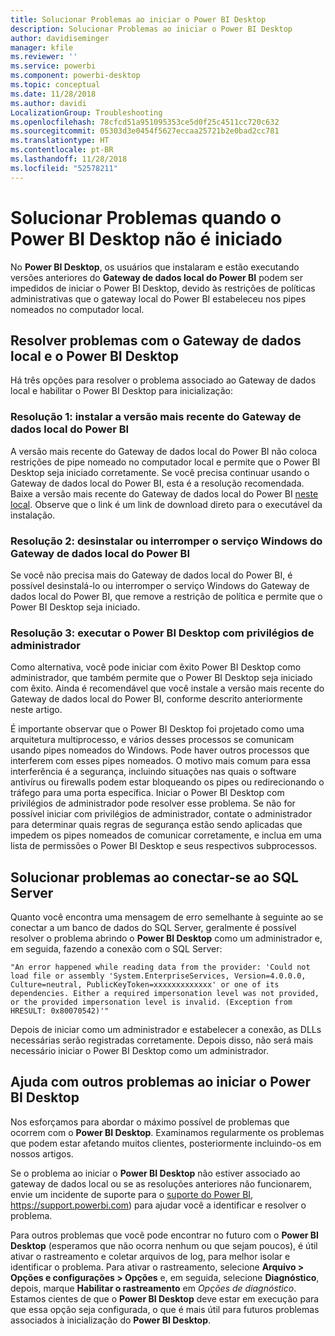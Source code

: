 ```yaml
---
title: Solucionar Problemas ao iniciar o Power BI Desktop
description: Solucionar Problemas ao iniciar o Power BI Desktop
author: davidiseminger
manager: kfile
ms.reviewer: ''
ms.service: powerbi
ms.component: powerbi-desktop
ms.topic: conceptual
ms.date: 11/28/2018
ms.author: davidi
LocalizationGroup: Troubleshooting
ms.openlocfilehash: 78cfcd51a951095353ce5d0f25c4511cc720c632
ms.sourcegitcommit: 05303d3e0454f5627eccaa25721b2e0bad2cc781
ms.translationtype: HT
ms.contentlocale: pt-BR
ms.lasthandoff: 11/28/2018
ms.locfileid: "52578211"
---
```

# <a name="resolve-issues-when-power-bi-desktop-will-not-launch"></a>Solucionar Problemas quando o Power BI Desktop não é iniciado
No **Power BI Desktop**, os usuários que instalaram e estão executando versões anteriores do **Gateway de dados local do Power BI** podem ser impedidos de iniciar o Power BI Desktop, devido às restrições de políticas administrativas que o gateway local do Power BI estabeleceu nos pipes nomeados no computador local. 

## <a name="resolve-issues-with-the-on-premises-data-gateway-and-power-bi-desktop"></a>Resolver problemas com o Gateway de dados local e o Power BI Desktop
Há três opções para resolver o problema associado ao Gateway de dados local e habilitar o Power BI Desktop para inicialização:

### <a name="resolution-1-install-the-latest-version-of-power-bi-on-premises-data-gateway"></a>Resolução 1: instalar a versão mais recente do Gateway de dados local do Power BI
A versão mais recente do Gateway de dados local do Power BI não coloca restrições de pipe nomeado no computador local e permite que o Power BI Desktop seja iniciado corretamente. Se você precisa continuar usando o Gateway de dados local do Power BI, esta é a resolução recomendada. Baixe a versão mais recente do Gateway de dados local do Power BI [neste local](https://go.microsoft.com/fwlink/?LinkId=698863). Observe que o link é um link de download direto para o executável da instalação.

### <a name="resolution-2-uninstall-or-stop-the-power-bi-on-premises-data-gateway-windows-service"></a>Resolução 2: desinstalar ou interromper o serviço Windows do Gateway de dados local do Power BI
Se você não precisa mais do Gateway de dados local do Power BI, é possível desinstalá-lo ou interromper o serviço Windows do Gateway de dados local do Power BI, que remove a restrição de política e permite que o Power BI Desktop seja iniciado.

### <a name="resolution-3-run-power-bi-desktop-with-administrator-privilege"></a>Resolução 3: executar o Power BI Desktop com privilégios de administrador
Como alternativa, você pode iniciar com êxito Power BI Desktop como administrador, que também permite que o Power BI Desktop seja iniciado com êxito. Ainda é recomendável que você instale a versão mais recente do Gateway de dados local do Power BI, conforme descrito anteriormente neste artigo.

É importante observar que o Power BI Desktop foi projetado como uma arquitetura multiprocesso, e vários desses processos se comunicam usando pipes nomeados do Windows. Pode haver outros processos que interferem com esses pipes nomeados. O motivo mais comum para essa interferência é a segurança, incluindo situações nas quais o software antivírus ou firewalls podem estar bloqueando os pipes ou redirecionando o tráfego para uma porta específica. Iniciar o Power BI Desktop com privilégios de administrador pode resolver esse problema. Se não for possível iniciar com privilégios de administrador, contate o administrador para determinar quais regras de segurança estão sendo aplicadas que impedem os pipes nomeados de comunicar corretamente, e inclua em uma lista de permissões o Power BI Desktop e seus respectivos subprocessos.

## <a name="resolve-issues-when-connecting-to-sql-server"></a>Solucionar problemas ao conectar-se ao SQL Server
Quanto você encontra uma mensagem de erro semelhante à seguinte ao se conectar a um banco de dados do SQL Server, geralmente é possível resolver o problema abrindo o **Power BI Desktop** como um administrador e, em seguida, fazendo a conexão com o SQL Server:

    "An error happened while reading data from the provider: 'Could not load file or assembly 'System.EnterpriseServices, Version=4.0.0.0, Culture=neutral, PublicKeyToken=xxxxxxxxxxxxx' or one of its dependencies. Either a required impersonation level was not provided, or the provided impersonation level is invalid. (Exception from HRESULT: 0x80070542)'"

Depois de iniciar como um administrador e estabelecer a conexão, as DLLs necessárias serão registradas corretamente. Depois disso, não será mais necessário iniciar o Power BI Desktop como um administrador.

## <a name="help-with-other-issues-when-launching-power-bi-desktop"></a>Ajuda com outros problemas ao iniciar o Power BI Desktop
Nos esforçamos para abordar o máximo possível de problemas que ocorrem com o **Power BI Desktop**. Examinamos regularmente os problemas que podem estar afetando muitos clientes, posteriormente incluindo-os em nossos artigos.

Se o problema ao iniciar o **Power BI Desktop** não estiver associado ao gateway de dados local ou se as resoluções anteriores não funcionarem, envie um incidente de suporte para o [suporte do Power BI](https://support.powerbi.com), https://support.powerbi.com) para ajudar você a identificar e resolver o problema.

Para outros problemas que você pode encontrar no futuro com o **Power BI Desktop** (esperamos que não ocorra nenhum ou que sejam poucos), é útil ativar o rastreamento e coletar arquivos de log, para melhor isolar e identificar o problema. Para ativar o rastreamento, selecione **Arquivo > Opções e configurações > Opções** e, em seguida, selecione **Diagnóstico**, depois, marque **Habilitar o rastreamento** em *Opções de diagnóstico*. Estamos cientes de que o **Power BI Desktop** deve estar em execução para que essa opção seja configurada, o que é mais útil para futuros problemas associados à inicialização do **Power BI Desktop**.

